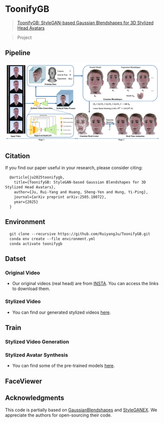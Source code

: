 # ToonifyGB

>[ToonifyGB: StyleGAN-based Gaussian Blendshapes for 3D Stylized Head Avatars](https://arxiv.org/abs/2505.10072)

>Project

## Pipeline
<p align="center">
  <img src="img/pipeline.png" width="1024" title="details">
</p>

## Citation
If you find our paper useful in your research, please consider citing:
```
  @article{ju2025toonifygb,
    title={ToonifyGB: StyleGAN-based Gaussian Blendshapes for 3D Stylized Head Avatars},
    author={Ju, Rui-Yang and Huang, Sheng-Yen and Hung, Yi-Ping},
    journal={arXiv preprint arXiv:2505.10072},
    year={2025}
  }
```

## Environment
```
  git clone --recursive https://github.com/RuiyangJu/ToonifyGB.git
  conda env create --file environment.yml
  conda activate toonifygb
```

## Datset
### Original Video 
* Our original videos (real head) are from [INSTA](https://github.com/Zielon/INSTA). You can access the links to download them.

### Stylized Video
* You can find our generated stylized videos [here](https://1drv.ms/f/c/56c255dd1bb9ae9e/EpfvYbd5LQtDjp0aZAvLD_gBz85KRB5LIPiVF9m0EGPIzA).

## Train
### Stylized Video Generation

### Stylized Avatar Synthesis
* You can find some of the pre-trained models [here](https://1drv.ms/f/c/56c255dd1bb9ae9e/Eiji5bsXmmRIocx7saA8RYcBJANLmcWml6j7oTEdD41KPQ).

## FaceViewer


## Acknowledgments
This code is partially based on [GaussianBlendshapes](https://github.com/zjumsj/GaussianBlendshapes) and [StyleGANEX](https://github.com/williamyang1991/StyleGANEX).
We appreciate the authors for open-sourcing their code.





